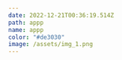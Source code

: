 ```yaml
---
date: 2022-12-21T00:36:19.514Z
path: appp
name: appp
color: "#de3030"
image: /assets/img_1.png
---
```

